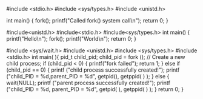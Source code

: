 #include <stdio.h>
#include <sys/types.h>
#include <unistd.h>

int main() {
   fork();
   printf("Called fork() system call\n");
   return 0;
}

#include<unistd.h>
#include<stdio.h>
#include<sys/types.h>
int main()
{
   printf("Hello\n");
   fork(); 
   printf("World\n");
   return 0;
}

#include <sys/wait.h>
#include <unistd.h>
#include <sys/types.h>
#include <stdio.h>
int main( ){
   pid_t child_pid;
   child_pid = fork (); // Create a new child process;
   if (child_pid < 0) 
   {
      printf("fork failed");
      return 1;
   } 
    else if (child_pid == 0) 
  {
      printf ("child process successfully created!");
      printf ("child_PID = %d,parent_PID = %d",
      getpid(), getppid( ) );
   } 
    else {
      wait(NULL);
  printf ("parent process successfully created!");
      printf ("child_PID = %d, parent_PID = %d", getpid( ), getppid( ) );
   }
   return 0;
}



